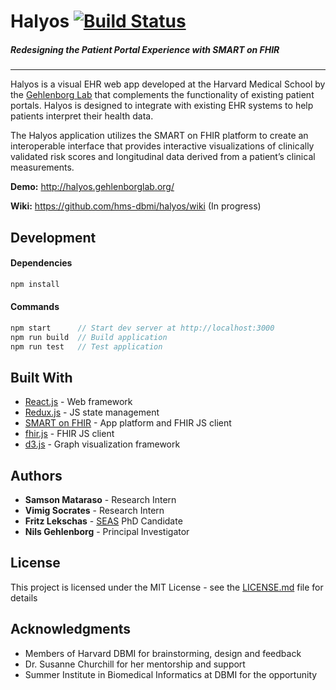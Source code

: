 # Halyos  [![Build Status](https://travis-ci.org/hms-dbmi/halyos.svg?branch=master)](https://travis-ci.org/hms-dbmi/halyos)
##### Redesigning the Patient Portal Experience with SMART on FHIR

---

Halyos is a visual EHR web app developed at the Harvard Medical School by the [Gehlenborg Lab](http://gehlenborglab.org/) that complements the functionality of existing patient portals. Halyos is designed to integrate with existing EHR systems to help patients interpret their health data.

The Halyos application utilizes the SMART on FHIR platform to create an interoperable interface that provides interactive visualizations of clinically validated risk scores and longitudinal data derived from a patient’s clinical measurements.

**Demo:** http://halyos.gehlenborglab.org/

**Wiki:** https://github.com/hms-dbmi/halyos/wiki (In progress)

## Development

#### Dependencies

```bash
npm install
```

#### Commands

```JavaScript
npm start      // Start dev server at http://localhost:3000
npm run build  // Build application
npm run test   // Test application
```

## Built With

* [React.js](https://reactjs.org/) - Web framework
* [Redux.js](https://redux.js.org/) - JS state management
* [SMART on FHIR](https://smarthealthit.org/) - App platform and FHIR JS client
* [fhir.js](https://github.com/FHIR/fhir.js) - FHIR JS client
* [d3.js](http://d3js.org/) - Graph visualization framework


## Authors

* **Samson Mataraso** - Research Intern
* **Vimig Socrates** - Research Intern
* **Fritz Lekschas** - [SEAS](https://www.seas.harvard.edu/) PhD Candidate
* **Nils Gehlenborg** - Principal Investigator

## License

This project is licensed under the MIT License - see the [LICENSE.md](LICENSE.md) file for details

## Acknowledgments

* Members of Harvard DBMI for brainstorming, design and feedback
* Dr. Susanne Churchill for her mentorship and support
* Summer Institute in Biomedical Informatics at DBMI for the opportunity
